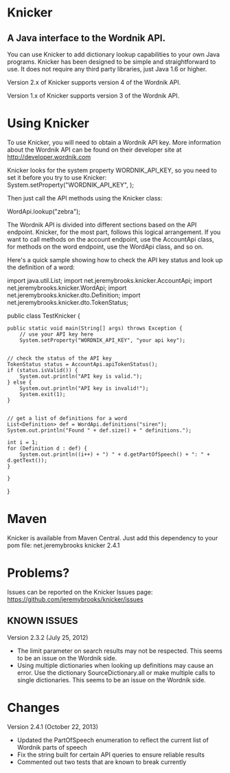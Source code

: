 # Knicker
## A Java interface to the Wordnik API.

You can use Knicker to add dictionary lookup capabilities to your own Java
programs. Knicker has been designed to be simple and straightforward to use. It
does not require any third party libraries, just Java 1.6 or higher.

Version 2.x of Knicker supports version 4 of the Wordnik API.

Version 1.x of Knicker supports version 3 of the Wordnik API.

# Using Knicker
To use Knicker, you will need to obtain a Wordnik API key. More information
about the Wordnik API can be found on their developer site at
http://developer.wordnik.com

Knicker looks for the system property WORDNIK_API_KEY, so you need to set it
before you try to use Knicker:
System.setProperty("WORDNIK_API_KEY", <your API key>);

Then just call the API methods using the Knicker class:

WordApi.lookup("zebra");

The Wordnik API is divided into different sections based on the API endpoint.
Knicker, for the most part, follows this logical arrangement. If you want
to call methods on the account endpoint, use the AccountApi class, for methods
on the word endpoint, use the WordApi class, and so on.

Here's a quick sample showing how to check the API key status and look up the
definition of a word:


import java.util.List;
import net.jeremybrooks.knicker.AccountApi;
import net.jeremybrooks.knicker.WordApi;
import net.jeremybrooks.knicker.dto.Definition;
import net.jeremybrooks.knicker.dto.TokenStatus;

public class TestKnicker {


    public static void main(String[] args) throws Exception {
        // use your API key here
        System.setProperty("WORDNIK_API_KEY", "your api key");


	// check the status of the API key
	TokenStatus status = AccountApi.apiTokenStatus();
	if (status.isValid()) {
	    System.out.println("API key is valid.");
	} else {
	    System.out.println("API key is invalid!");
	    System.exit(1);
	}


	// get a list of definitions for a word
	List<Definition> def = WordApi.definitions("siren");
	System.out.println("Found " + def.size() + " definitions.");

	int i = 1;
	for (Definition d : def) {
	    System.out.println((i++) + ") " + d.getPartOfSpeech() + ": " + d.getText());
	}

    }
}

# Maven
Knicker is available from Maven Central. Just add this dependency to your pom file:
	<dependency>
		<groupId>net.jeremybrooks</groupId>
		<artifactId>knicker</artifactId>
		<version>2.4.1</version>
	</dependency>


# Problems?
Issues can be reported on the Knicker Issues page: https://github.com/jeremybrooks/knicker/issues

## KNOWN ISSUES
Version 2.3.2 (July 25, 2012)
* The limit parameter on search results may not be respected. This seems to be an issue on the Wordnik side.
* Using multiple dictionaries when looking up definitions may cause an error. Use the dictionary SourceDictionary.all or make multiple calls to single dictionaries. This seems to be an issue on the Wordnik side.

# Changes
Version 2.4.1 (October 22, 2013)
* Updated the PartOfSpeech enumeration to reflect the current list of Wordnik parts of speech
* Fix the string built for certain API queries to ensure reliable results
* Commented out two tests that are known to break currently